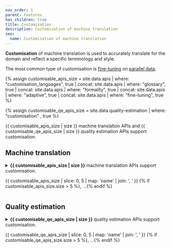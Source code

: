 ```yaml
---
nav_order: 1
parent: Features
has_children: true
title: Customisation
description: Customisation of machine translation
seo:
  name: Customisation of machine translation
---
```


**Customisation** of machine translation is used to accurately translate for the domain and reflect a specific terminology and style.

The most common type of customisation is [fine-tuning](fine-tuning.md) on [parallel data](parallel-data.md).

{% assign customisable_apis_size = site.data.apis | where: "customisation_languages", true | concat: site.data.apis | where: "glossary", true | concat: site.data.apis | where: "formality", true | concat: site.data.apis | where: "adaptive", true | concat: site.data.apis | where: "fine-tuning", true %}

{% assign customisable_qe_apis_size = site.data.quality-estimation | where: "customisation" , true %}

{{ customisable_apis_size | size }} machine translation APIs and {{ customisable_qe_apis_size | size }} quality estimation APIs support customisation.


<h2>Machine translation</h2>
  <details>
    <summary>
      <strong>{{ customisable_apis_size | size }}</strong> machine translation APIs support customisation.
      <p class="preview hint">
        {{ customisable_apis_size | slice: 0, 5 | map: 'name' | join: ', ' }}
        {% if customisable_apis_size.size > 5 %}, …{% endif %}
      </p>
    </summary>
    <ul>
    {% for api in customisable_apis_size %}
      <li>
          <a href="/{{ api.slug }}">{{ api.name }}</a> {% if api.plugin %}(plugin){% endif %}
            {% if api.custom %}| <strong>fine-tuning</strong> support{% endif %}
            {% if api.glossary %}| <strong>glossary</strong> support{% endif %}
            {% if api.formality %}| <strong>formality</strong> support{% endif %}
      </li>
    {% endfor %}
    </ul>
  </details>

<h2>Quality estimation</h2>
  <details>
    <summary>
      <strong>{{ customisable_qe_apis_size | size }}</strong> quality estimation APIs support customisation.
      <p class="preview hint">
        {{ customisable_qe_apis_size | slice: 0, 5 | map: 'name' | join: ', ' }}
        {% if customisable_qe_apis_size.size > 5 %}, …{% endif %}
      </p>
    </summary>
    <ul>
    {% for qe in customisable_qe_apis_size %}
      <li>
        <a href="/{{ qe.slug }}">{{ qe.name }}</a> {% if qe.plugin %}(plugin){% endif %}
            | <strong>fine-tuning</strong> support
      </li>
    {% endfor %}
    </ul>
  </details>

